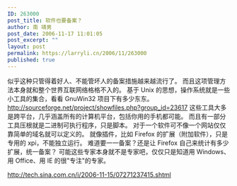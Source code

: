 ```yaml
---
ID: 263000
post_title: 软件也要备案？
author: 南 靖男
post_date: 2006-11-17 11:01:05
post_excerpt: ""
layout: post
permalink: https://larryli.cn/2006/11/263000
published: true
---
```

似乎这种只管得着好人、不能管坏人的备案措施越来越流行了。
而且这项管理方法本身就和整个世界互联网络格格不入的。
基于 Unix 的思想，操作系统就是一些小工具的集合，看看 GnuWin32 项目下有多少东东。
<a href="http://sourceforge.net/project/showfiles.php?group_id=23617">http://sourceforge.net/project/showfiles.php?group_id=23617</a>
这些工具大多是跨平台，几乎涵盖所有的计算机平台，包括你用的手机都可能。
而且有一部分工具压根就是二进制可执行程序，只是脚本。
对于一个软件可不像一个网站仅仅靠简单的域名就可以定义的。
就像插件，比如 Firefox 的扩展（附加软件），只是专用的 xpi，不能独立运行。
难道要一一备案？还是让 Firefox 自己来统计有多少扩展，统一备案？
可能这些专家本身就不是专家吧，仅仅只是知道用 Windows、用 Office、用 IE 的很"专注"的专家。

<a href="http://tech.sina.com.cn/i/2006-11-15/07271237415.shtml">http://tech.sina.com.cn/i/2006-11-15/07271237415.shtml</a>